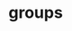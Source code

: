 
<!-- README.md is generated from README.Rmd. Please edit that file -->

# groups

<!-- badges: start -->

<!-- badges: end -->
